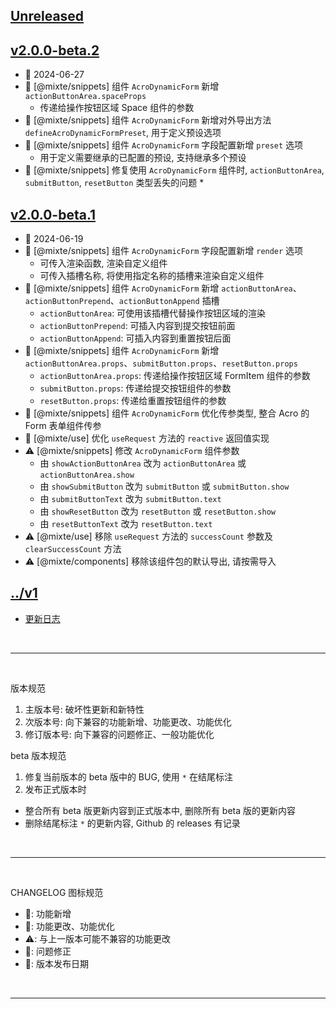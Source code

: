 ## [Unreleased]

## [v2.0.0-beta.2]
  - 📅 2024-06-27
  - 🌟 [@mixte/snippets] 组件 `AcroDynamicForm` 新增 `actionButtonArea.spaceProps`
    - 传递给操作按钮区域 Space 组件的参数
  - 🌟 [@mixte/snippets] 组件 `AcroDynamicForm` 新增对外导出方法 `defineAcroDynamicFormPreset`, 用于定义预设选项
  - 🌟 [@mixte/snippets] 组件 `AcroDynamicForm` 字段配置新增 `preset` 选项
    - 用于定义需要继承的已配置的预设, 支持继承多个预设
  - 🐞 [@mixte/snippets] 修复使用 `AcroDynamicForm` 组件时, `actionButtonArea`, `submitButton`, `resetButton` 类型丢失的问题 *

## [v2.0.0-beta.1]
  - 📅 2024-06-19
  - 🌟 [@mixte/snippets] 组件 `AcroDynamicForm` 字段配置新增 `render` 选项
    - 可传入渲染函数, 渲染自定义组件
    - 可传入插槽名称, 将使用指定名称的插槽来渲染自定义组件
  - 🌟 [@mixte/snippets] 组件 `AcroDynamicForm` 新增 `actionButtonArea`、`actionButtonPrepend`、`actionButtonAppend` 插槽
    - `actionButtonArea`: 可使用该插槽代替操作按钮区域的渲染
    - `actionButtonPrepend`: 可插入内容到提交按钮前面
    - `actionButtonAppend`: 可插入内容到重置按钮后面
  - 🌟 [@mixte/snippets] 组件 `AcroDynamicForm` 新增 `actionButtonArea.props`、`submitButton.props`、`resetButton.props`
    - `actionButtonArea.props`: 传递给操作按钮区域 FormItem 组件的参数
    - `submitButton.props`: 传递给提交按钮组件的参数
    - `resetButton.props`: 传递给重置按钮组件的参数
  - 💄 [@mixte/snippets] 组件 `AcroDynamicForm` 优化传参类型, 整合 Acro 的 Form 表单组件传参
  - 💄 [@mixte/use] 优化 `useRequest` 方法的 `reactive` 返回值实现
  - ⚠️ [@mixte/snippets] 修改 `AcroDynamicForm` 组件参数
    - 由 `showActionButtonArea` 改为 `actionButtonArea` 或 `actionButtonArea.show`
    - 由 `showSubmitButton` 改为 `submitButton` 或 `submitButton.show`
    - 由 `submitButtonText` 改为 `submitButton.text`
    - 由 `showResetButton` 改为 `resetButton` 或 `resetButton.show`
    - 由 `resetButtonText` 改为 `resetButton.text`
  - ⚠️ [@mixte/use] 移除 `useRequest` 方法的 `successCount` 参数及 `clearSuccessCount` 方法
  - ⚠️ [@mixte/components] 移除该组件包的默认导出, 请按需导入

## [../v1](https://mixte-v1.moomfe.com)
  - [更新日志](https://mixte-v1.moomfe.com/changelog)

<br>
<hr>
<br>

版本规范

1. 主版本号: 破坏性更新和新特性
2. 次版本号: 向下兼容的功能新增、功能更改、功能优化
3. 修订版本号: 向下兼容的问题修正、一般功能优化

beta 版本规范

1. 修复当前版本的 beta 版中的 BUG, 使用 `*` 在结尾标注
2. 发布正式版本时
  - 整合所有 beta 版更新内容到正式版本中, 删除所有 beta 版的更新内容
  - 删除结尾标注 `*` 的更新内容, Github 的 releases 有记录

<br>
<hr>
<br>

CHANGELOG 图标规范

- 🌟: 功能新增<br>
- 💄: 功能更改、功能优化<br>
- ⚠️: 与上一版本可能不兼容的功能更改<br>
- 🐞: 问题修正<br>
- 📅: 版本发布日期

<br>
<hr>
<br>

[Unreleased]: https://github.com/MoomFE/mixte/compare/v2.0.0-beta.2...HEAD
[v2.0.0-beta.2]: https://github.com/MoomFE/mixte/releases/tag/v2.0.0-beta.2
[v2.0.0-beta.1]: https://github.com/MoomFE/mixte/releases/tag/v2.0.0-beta.1
